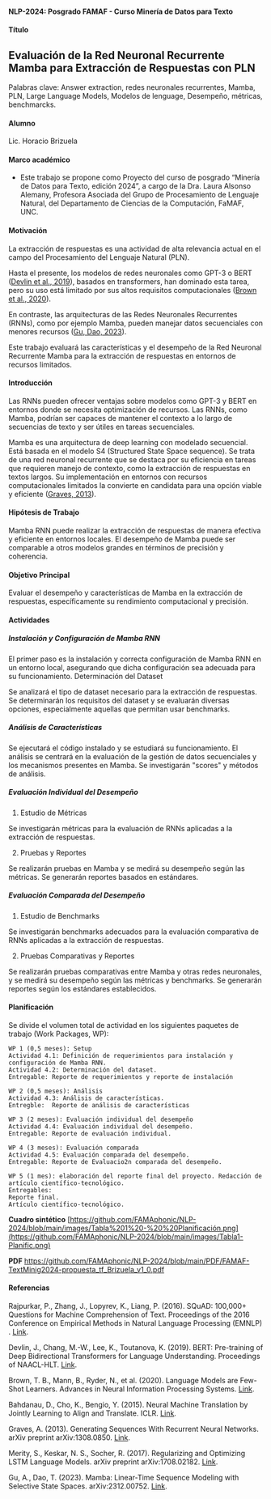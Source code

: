 #### NLP-2024: Posgrado FAMAF - Curso Minería de Datos para Texto

#### Título

## Evaluación de la Red Neuronal Recurrente Mamba para Extracción de Respuestas con PLN

Palabras clave: Answer extraction, redes neuronales recurrentes, Mamba, PLN, Large Language Models, Modelos de lenguage, Desempeño, métricas, benchmarcks.

#### Alumno

Lic.  Horacio Brizuela

#### Marco académico

- Este trabajo se propone como Proyecto del curso de posgrado “Minería de Datos para Texto, edición 2024”, a cargo de la Dra. Laura Alsonso Alemany, Profesora Asociada del Grupo de Procesamiento de Lenguaje Natural, del Departamento de Ciencias de la Computación, FaMAF, UNC.

#### Motivación

La extracción de respuestas es una actividad de alta relevancia actual en el campo del Procesamiento del Lenguaje Natural (PLN). 

Hasta el presente, los modelos de redes neuronales como GPT-3 o BERT ([Devlin et al., 2019](https://arxiv.org/abs/1810.04805)), basados en transformers, han dominado esta tarea, pero su uso está limitado por sus altos requisitos computacionales ([Brown et al., 2020](https://arxiv.org/abs/2005.14165)). 

En contraste, las arquitecturas de las Redes Neuronales Recurrentes (RNNs), como por ejemplo Mamba, pueden manejar datos secuenciales con menores recursos ([Gu, Dao, 2023](https://arxiv.org/abs/2312.00752)).

Este trabajo evaluará las características y el desempeño de la Red Neuronal Recurrente Mamba para la extracción de respuestas en entornos de recursos limitados.

####  Introducción

Las RNNs pueden ofrecer ventajas sobre modelos como GPT-3 y BERT en entornos donde se necesita optimización de recursos. Las RNNs, como Mamba, podrían ser capaces de mantener el contexto a lo largo de secuencias de texto y ser útiles en tareas secuenciales.

Mamba es una arquitectura de deep learning con modelado secuencial. Está basada en el modelo S4 (Structured State Space sequence). Se trata de una red neuronal recurrente que se destaca por su eficiencia en tareas que requieren manejo de contexto, como la extracción de respuestas en textos largos. Su implementación en entornos con recursos computacionales limitados la convierte en candidata para una opción viable y eficiente ([Graves, 2013](https://arxiv.org/abs/1308.0850)).

#### Hipótesis de Trabajo

Mamba RNN puede realizar la extracción de respuestas de manera efectiva y eficiente en entornos locales. El desempeño de Mamba puede ser comparable a otros modelos grandes en términos de precisión y coherencia.

#### Objetivo Principal

Evaluar el desempeño y características de Mamba en la extracción de respuestas, específicamente su rendimiento computacional y precisión.

#### Actividades

##### Instalación y Configuración de Mamba RNN

El primer paso es la instalación y correcta configuración de Mamba RNN en un entorno local, asegurando que dicha configuración sea adecuada para su funcionamiento.
Determinación del Dataset

Se analizará el tipo de dataset necesario para la extracción de respuestas. Se determinarán los requisitos del dataset y se evaluarán diversas opciones, especialmente aquellas que permitan usar benchmarks.

##### Análisis de Características

Se ejecutará el código instalado y se estudiará su funcionamiento. El análisis se centrará en la evaluación de la gestión de datos secuenciales y los mecanismos presentes en Mamba. Se investigarán "scores" y métodos de análisis.

##### Evaluación Individual del Desempeño

1) Estudio de Métricas

Se investigarán métricas para la evaluación de RNNs aplicadas a la extracción de respuestas.

2) Pruebas y Reportes

Se realizarán pruebas en Mamba y se medirá su desempeño según las métricas. Se generarán reportes basados en estándares.

#####  Evaluación Comparada del Desempeño

1) Estudio de Benchmarks

Se investigarán benchmarks adecuados para la evaluación comparativa de RNNs aplicadas a la extracción de respuestas.

2) Pruebas Comparativas y Reportes

Se realizarán pruebas comparativas entre Mamba y otras redes neuronales, y se medirá su desempeño según las métricas y benchmarks. Se generarán reportes según los estándares establecidos.

#### Planificación

Se divide el volumen total de actividad en los siguientes paquetes de trabajo (Work Packages, WP):

    WP 1 (0,5 meses): Setup
    Actividad 4.1: Definición de requerimientos para instalación y configuración de Mamba RNN.
    Actividad 4.2: Determinación del dataset.
    Entregable: Reporte de requerimientos y reporte de instalación

    WP 2 (0,5 meses): Análisis
    Actividad 4.3: Análisis de características.
    Entregble: 	Reporte de análisis de características

    WP 3 (2 meses): Evaluación individual del desempeño
    Actividad 4.4: Evaluación individual del desempeño.
    Entregable: Reporte de evaluación individual.
    
    WP 4 (3 meses): Evaluación comparada
    Actividad 4.5: Evaluación comparada del desempeño.
    Entregable: Reporte de Evaluacio2n comparada del desempeño.

    WP 5 (1 mes): elaboración del reporte final del proyecto. Redacción de artículo científico-tecnológico.
    Entregables: 
    Reporte final.
    Artículo científico-tecnológico.

**Cuadro sintético**
[https://github.com/FAMAphonic/NLP-2024/blob/main/images/Tabla%201%20-%20%20Planificación.png](https://github.com/FAMAphonic/NLP-2024/blob/main/images/Tabla1-Planific.png)

**PDF**
https://github.com/FAMAphonic/NLP-2024/blob/main/PDF/FAMAF-TextMinig2024-propuesta_tf_Brizuela_v1_0.pdf

#### Referencias

Rajpurkar, P., Zhang, J., Lopyrev, K., Liang, P. (2016). SQuAD: 100,000+ Questions for Machine Comprehension of Text. Proceedings of the 2016 Conference on Empirical Methods in Natural Language Processing (EMNLP) . [Link](https://aclanthology.org/D16-1264/). 

Devlin, J., Chang, M.-W., Lee, K., Toutanova, K. (2019). BERT: Pre-training of Deep Bidirectional Transformers for Language Understanding. Proceedings of NAACL-HLT. [Link](https://arxiv.org/abs/1810.04805). 

Brown, T. B., Mann, B., Ryder, N., et al. (2020). Language Models are Few-Shot Learners. Advances in Neural Information Processing Systems. [Link](https://arxiv.org/abs/2005.14165).

Bahdanau, D., Cho, K., Bengio, Y. (2015). Neural Machine Translation by Jointly Learning to Align and Translate. ICLR. [Link](https://arxiv.org/abs/1409.0473).

Graves, A. (2013). Generating Sequences With Recurrent Neural Networks. arXiv preprint arXiv:1308.0850. [Link](https://arxiv.org/abs/1308.0850).

Merity, S., Keskar, N. S., Socher, R. (2017). Regularizing and Optimizing LSTM Language Models. arXiv preprint arXiv:1708.02182. [Link](https://arxiv.org/abs/1708.02182).

Gu, A., Dao, T. (2023). Mamba: Linear-Time Sequence Modeling with Selective State Spaces. arXiv:2312.00752. [Link](https://arxiv.org/abs/2312.00752).
